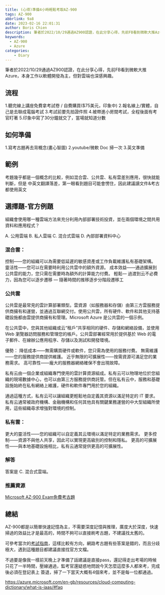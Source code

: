 ```yaml
---
title: (心得)準備4小時輕鬆考取AZ-900
tags: AZ-900
abbrlink: 9a8
date: 2023-02-16 22:01:31
author: Boris Chien
description: 筆者於2022/10/29通過AZ900認證，在此分享心得，先前FB看到微軟大推Azure，本身工作以軟體開發為主，但對雲端也深感興趣。
keywords:
  - AZ-900
  - Azure
categories:
    - Diary
---
```


筆者於2022/10/29通過AZ900認證，在此分享心得，先前FB看到微軟大推Azure，本身工作以軟體開發為主，但對雲端也深感興趣。

## 流程
1.聽完線上講座免費拿考試卷 / 自費購買($75美元，印象中)
2.報名線上/實體，自己是去聯成電腦考試
3.考試前要先拍證件照
4.被帶進小房間考試，全程後面有考官盯著
5.印象中寫了30分鐘就交了，當場就知道分數

## 如何準備
1.寫考古題再去背概念(畫心智圖)
2.youtube/微軟 Doc 掃一次
3.英文準備

## 範例
考題幾乎都是一個概念的比較，例如混合雲、公共雲、私有雲差別應用，很快就能判斷，但是
中英文翻譯落差，第一眼看到題目可能會愣住，因此建議讀文件&考古都使用英文

## 選擇題-官方例題
組織會使用哪一種雲端方法來充分利用內部部署技術投資，並在兩個環境之間共用資料和應用程式？

A. 公用雲端
B. 私人雲端
C. 混合式雲端
D. 內部部署資料中心


### 混合雲：
控制——您的組織可以為需要低延遲的敏感資產或工作負載維護私有基礎架構。
靈活性——您可以在需要時利用公共雲中的額外資源。
成本效益——通過擴展到公共雲的能力，您只需在需要時為額外的計算能力付費。
輕鬆— 過渡到云不必費力，因為您可以逐步遷移 — 隨著時間的推移逐步分階段遷移工

### 公共雲
公共雲是最常見的雲計算部署類型。雲資源（如服務器和存儲）由第三方雲服務提供商擁有和運營，並通過互聯網交付。使用公共雲，所有硬件、軟件和其他支持基礎設施都由雲提供商擁有和管理。Microsoft Azure 是公共雲的一個示例。

在公共雲中，您與其他組織或云“租戶”共享相同的硬件、存儲和網絡設備，並使用 Web 瀏覽器訪問服務和管理您的帳戶。公共雲部署經常用於提供基於 Web 的電子郵件、在線辦公應用程序、存儲以及測試和開發環境。

優勢：
降低成本——無需購買硬件或軟件，您只需為使用的服務付費。
無需維護——您的服務提供商提供維護。
近乎無限的可擴展性——按需資源可滿足您的業務需求。
高可靠性——龐大的服務器網絡確保不會出現故障。

私有云由一個企業或組織專門使用的雲計算資源組成。私有云可以物理地位於您組織的現場數據中心，也可以由第三方服務提供商託管。但在私有云中，服務和基礎設施始終在私有網絡上維護，硬件和軟件專門用於您的組織。

通過這種方式，私有云可以讓組織更輕鬆地自定義其資源以滿足特定的 IT 要求。私有云通常被政府機構、金融機構和任何其他具有關鍵業務運營的中大型組織所使用，這些組織尋求增強對環境的控制。

### 私有雲：

更大的靈活性——您的組織可以自定義其云環境以滿足特定的業務需求。
更多控制——資源不與他人共享，因此可以實現更高級別的控制和隱私。
更高的可擴展性——與本地基礎設施相比，私有云通常提供更高的可擴展性。

### 解答
答案是 C. 混合式雲端。

### 推薦資源
[Microsoft AZ-900 Exam免費考古題](https://www.examtopics.com/exams/microsoft/az-900/?utm_source=adwords&utm_medium=search&utm_campaign=search&gclid=Cj0KCQiArsefBhCbARIsAP98hXRP5CThqFMLKuvuH759u4ZnOgALUdZS6nWdn6bWJ2HoT6ru0GlFY1QaAtL1EALw_wcB)

## 總結
AZ-900都是以簡單快速記憶為主，不需要深度記憶與推理，廣度大於深度，快速掃過的效益比才是最高的，時間不夠可以直接刷考古題，不建議找太舊的。

可參考當次的[考試指南](https://query.prod.cms.rt.microsoft.com/cms/api/am/binary/RE3VwUY)，這樣比較有方向，網路考古題有些答案是錯的，而且分歧極大，遇到這種題目都建議直接找官方文檔。

不過要是像我一樣前天晚上才準備了話建議是直接pass，還記得走出考場的時候只花了一半時間，壓線通過，監考官還疑惑地問說今天怎麼這麼多人都來考，完成後必須在登記表上
簽退，掃了一下當天大概有4個來考，並不是每一位都通過。

https://azure.microsoft.com/en-gb/resources/cloud-computing-dictionary/what-is-iaas/#faq
